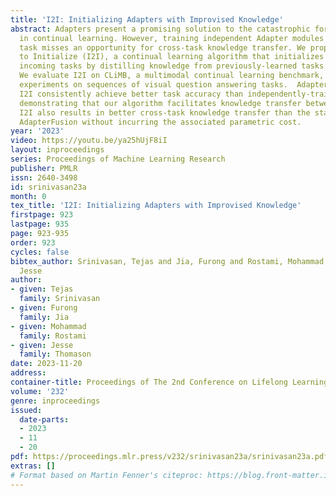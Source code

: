 ```yaml
---
title: 'I2I: Initializing Adapters with Improvised Knowledge'
abstract: Adapters present a promising solution to the catastrophic forgetting problem
  in continual learning. However, training independent Adapter modules for every new
  task misses an opportunity for cross-task knowledge transfer. We propose Improvise
  to Initialize (I2I), a continual learning algorithm that initializes Adapters for
  incoming tasks by distilling knowledge from previously-learned tasks’ Adapters.
  We evaluate I2I on CLiMB, a multimodal continual learning benchmark, by conducting
  experiments on sequences of visual question answering tasks.  Adapters trained with
  I2I consistently achieve better task accuracy than independently-trained Adapters,
  demonstrating that our algorithm facilitates knowledge transfer between task Adapters.
  I2I also results in better cross-task knowledge transfer than the state-of-the-art
  AdapterFusion without incurring the associated parametric cost.
year: '2023'
video: https://youtu.be/ya25hUjF8iI
layout: inproceedings
series: Proceedings of Machine Learning Research
publisher: PMLR
issn: 2640-3498
id: srinivasan23a
month: 0
tex_title: 'I2I: Initializing Adapters with Improvised Knowledge'
firstpage: 923
lastpage: 935
page: 923-935
order: 923
cycles: false
bibtex_author: Srinivasan, Tejas and Jia, Furong and Rostami, Mohammad and Thomason,
  Jesse
author:
- given: Tejas
  family: Srinivasan
- given: Furong
  family: Jia
- given: Mohammad
  family: Rostami
- given: Jesse
  family: Thomason
date: 2023-11-20
address:
container-title: Proceedings of The 2nd Conference on Lifelong Learning Agents
volume: '232'
genre: inproceedings
issued:
  date-parts:
  - 2023
  - 11
  - 20
pdf: https://proceedings.mlr.press/v232/srinivasan23a/srinivasan23a.pdf
extras: []
# Format based on Martin Fenner's citeproc: https://blog.front-matter.io/posts/citeproc-yaml-for-bibliographies/
---
```


